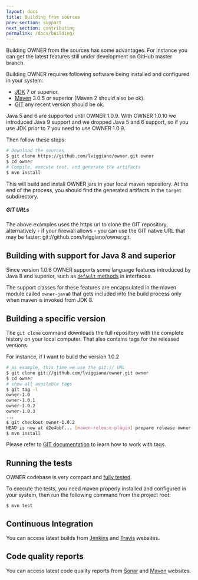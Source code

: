 ```yaml
---
layout: docs
title: Building from sources
prev_section: support
next_section: contributing
permalink: /docs/building/
---
```


Building OWNER from the sources has some advantages. For instance you can get
the latest features still under development on GitHub master branch.

Building OWNER requires following software being installed and configured in
your system:

 - [JDK](http://docs.oracle.com/javase/7/docs/webnotes/install/) 7 or superior. 
 - [Maven](http://maven.apache.org/download.cgi#Installation_Instructions) 3.0.5
   or superior (Maven 2 should also be ok).
 - [GIT](http://git-scm.com/book/en/Getting-Started-Installing-Git) any recent version should be ok.

Java 5 and 6 are supported until OWNER 1.0.9. 
With OWNER 1.0.10 we introduced Java 9 support and we dropped Java 5 and 6 support, so if you use JDK prior to 7 you
need to use OWNER 1.0.9.

Then follow these steps:

```bash
# Download the sources
$ git clone https://github.com/lviggiano/owner.git owner
$ cd owner
# Compile, execute test, and generate the artifacts
$ mvn install
```

This will build and install OWNER jars in your local maven repository.
At the end of the process, you should find the generated artifacts in the
`target` subdirectory.

<div class="note">
  <h5>GIT URLs</h5>
  <p>
The above examples uses the https url to clone the GIT repository, alternatively
- if your firewall allows - you can use the GIT native URL that may be
faster: git://github.com/lviggiano/owner.git.
  </p>
</div>


Building with support for Java 8 and superior
---------------------------------------------

Since version 1.0.6 OWNER supports some language features introduced by Java 8 and superior, 
such as [`default` methods][def-methods] in interfaces.

The support classes for these features are encapsulated in the maven module called `owner-java8` that gets
included into the build process only when maven is invoked from JDK 8.

  [def-methods]: http://docs.oracle.com/javase/tutorial/java/IandI/defaultmethods.html


Building a specific version
---------------------------

The `git clone` command downloads the full repository with the complete history
on your local computer. That also contains tags for the released versions.

For instance, if I want to build the version 1.0.2

```bash
# as example, this time we use the git:// URL
$ git clone git://github.com/lviggiano/owner.git owner
$ cd owner
# show all available tags
$ git tag -l
owner-1.0
owner-1.0.1
owner-1.0.2
owner-1.0.3
...
$ git checkout owner-1.0.2
HEAD is now at d2e4bbf... [maven-release-plugin] prepare release owner-1.0.2
$ mvn install
```

Please refer to [GIT documentation](http://git-scm.com/documentation) to learn
how to work with tags.


Running the tests
-----------------

OWNER codebase is very compact and [fully tested][].

To execute the tests, you need maven properly installed and configured in your
system, then run the following command from the project root:

```
$ mvn test
```

  [fully tested]: http://newinstance.it/owner/latest/cobertura/index.html


Continuous Integration
----------------------

You can access latest builds from
 [Jenkins](https://aeonbits.ci.cloudbees.com/job/owner-api/) and
 [Travis](https://travis-ci.org/lviggiano/owner) websites.


Code quality reports
--------------------

You can access latest code quality reports from
[Sonar](http://dev.aeonbits.org:9000/dashboard/index/org.aeonbits.owner:owner)
and [Maven](http://owner.newinstance.it/latest/project-reports.html)
websites.
